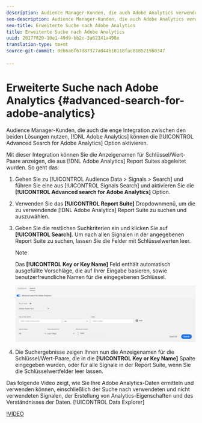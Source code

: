 ```yaml
---
description: Audience Manager-Kunden, die auch Adobe Analytics verwenden, können die enge Integration zwischen den beiden Lösungen nutzen, indem Sie die Option "Erweiterte Suche nach Adobe Analytics"aktivieren.
seo-description: Audience Manager-Kunden, die auch Adobe Analytics verwenden, können die enge Integration zwischen den beiden Lösungen nutzen, indem Sie die Option "Erweiterte Suche nach Adobe Analytics"aktivieren.
seo-title: Erweiterte Suche nach Adobe Analytics
title: Erweiterte Suche nach Adobe Analytics
uuid: 20177820-10e1-49d9-bb2c-3a62141a498e
translation-type: tm+mt
source-git-commit: 0eb6a6f67d87377a044b18118fac0185219b0347

---
```



# Erweiterte Suche nach Adobe Analytics {#advanced-search-for-adobe-analytics}

Audience Manager-Kunden, die auch die enge Integration zwischen den beiden Lösungen nutzen, [!DNL Adobe Analytics] können die [!UICONTROL Advanced Search for Adobe Analytics] Option aktivieren.

Mit dieser Integration können Sie die Anzeigenamen für Schlüssel/Wert-Paare anzeigen, die aus [!DNL Adobe Analytics] Report Suites abgeleitet wurden. So geht das:

1. Gehen Sie zu [!UICONTROL Audience Data > Signals > Search] und führen Sie eine aus [!UICONTROL Signals Search] und aktivieren Sie die **[!UICONTROL Advanced search for Adobe Analytics]** Option.
1. Verwenden Sie das **[!UICONTROL Report Suite]** Dropdownmenü, um die zu verwendende [!DNL Adobe Analytics] Report Suite zu suchen und auszuwählen.
1. Geben Sie die restlichen Suchkriterien ein und klicken Sie auf **[!UICONTROL Search]**. Um nach allen Signalen in der angegebenen Report Suite zu suchen, lassen Sie die Felder mit Schlüsselwerten leer.
   >[!NOTE]
   >
   >Das **[!UICONTROL Key or Key Name]** Feld enthält automatisch ausgefüllte Vorschläge, die auf Ihrer Eingabe basieren, sowie benutzerfreundliche Namen für die eingegebenen Schlüssel.

   ![](assets/signals-search-analytics.png)
1. Die Suchergebnisse zeigen Ihnen nun die Anzeigenamen für die Schlüssel/Wert-Paare, die in die **[!UICONTROL Key or Key Name]** Spalte eingegeben wurden, oder für alle Signale in der Report Suite, wenn Sie die Schlüsselwertfelder leer lassen.

Das folgende Video zeigt, wie Sie Ihre Adobe Analytics-Daten ermitteln und verwenden können, einschließlich der Suche nach verwendeten und nicht verwendeten Signalen, der Erstellung von Analytics-Eigenschaften und des Verständnisses der Daten. [!UICONTROL Data Explorer]

[!VIDEO](https://video.tv.adobe.com/v/25150?captions=ger)
